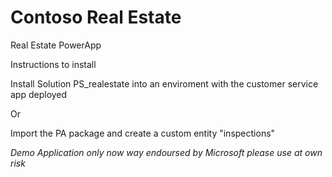 # Contoso Real Estate
Real Estate PowerApp


Instructions to install

Install Solution PS_realestate into an enviroment with the customer service app deployed

Or

Import the PA package and create a custom entity "inspections" 



*Demo Application only now way endoursed by Microsoft please use at own risk*
